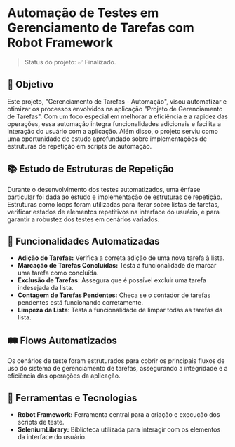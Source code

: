 # Automação de Testes em Gerenciamento de Tarefas com Robot Framework
> Status do projeto: ✅ Finalizado.

## 🎯 Objetivo
Este projeto, "Gerenciamento de Tarefas - Automação", visou automatizar e otimizar os processos envolvidos na aplicação "Projeto de Gerenciamento de Tarefas". Com um foco especial em melhorar a eficiência e a rapidez das operações, essa automação integra funcionalidades adicionais e facilita a interação do usuário com a aplicação. Além disso, o projeto serviu como uma oportunidade de estudo aprofundado sobre implementações de estruturas de repetição em scripts de automação.

## 📚 Estudo de Estruturas de Repetição
Durante o desenvolvimento dos testes automatizados, uma ênfase particular foi dada ao estudo e implementação de estruturas de repetição. Estruturas como loops foram utilizadas para iterar sobre listas de tarefas, verificar estados de elementos repetitivos na interface do usuário, e para garantir a robustez dos testes em cenários variados.

## 🚀 Funcionalidades Automatizadas
- **Adição de Tarefas:** Verifica a correta adição de uma nova tarefa à lista.
- **Marcação de Tarefas Concluídas:** Testa a funcionalidade de marcar uma tarefa como concluída.
- **Exclusão de Tarefas:** Assegura que é possível excluir uma tarefa indesejada da lista.
- **Contagem de Tarefas Pendentes:** Checa se o contador de tarefas pendentes está funcionando corretamente.
- **Limpeza da Lista**: Testa a funcionalidade de limpar todas as tarefas da lista.

## 🛤️ Flows Automatizados
Os cenários de teste foram estruturados para cobrir os principais fluxos de uso do sistema de gerenciamento de tarefas, assegurando a integridade e a eficiência das operações da aplicação.

## 🧰 Ferramentas e Tecnologias
- **Robot Framework:** Ferramenta central para a criação e execução dos scripts de teste.
- **SeleniumLibrary:** Biblioteca utilizada para interagir com os elementos da interface do usuário.

